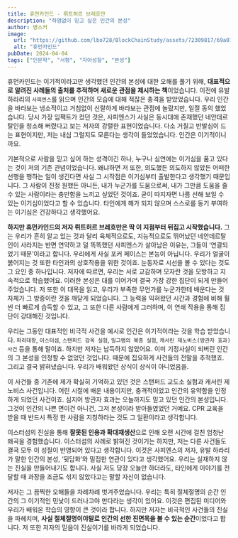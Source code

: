 ```yaml
---
title: 휴먼카인드 - 뤼트허르 브레흐만
description: "하염없이 믿고 싶은 인간의 본성"
author: 병스커
image:
  url: "https://github.com/lbo728/BlockChainStudy/assets/72309817/69a07344-4c78-4b27-bb09-632295809360"
  alt: "휴먼카인드"
pubDate: 2024-04-04
tags: ["인문학", "서평", "자아성찰", "본성"]
---
```


휴먼카인드는 이기적이라고만 생각했던 인간의 본성에 대한 오해를 풀기 위해, **대표적으로 알려진 사례들의 출처를 추적하며 새로운 관점을 제시하는 책**이었습니다. 이전에 유발 하라리의 `사피엔스`를 읽으며 인간의 모습에 대해 적잖은 충격을 받았었습니다. 우리 인간을 바라보는 냉소적이고 거침없이 신랄하게 바라보는 관점에 놀랐지만, 일절 동의 했었습니다. 당시 가장 임팩트가 컸던 것은, 사피엔스가 사실은 동시대에 존재했던 네안데르탈인을 청소해 버렸다고 보는 저자의 강렬한 표현이었습니다. 다소 거칠고 반발심이 드는 표현이지만, 저는 내심 그럴지도 모른다는 생각이 들었었습니다. 인간은 이기적이니까요.

기본적으로 사람을 믿고 싶어 하는 성격이긴 하나, 누구나 심연에는 이기심을 품고 있다는 것이 저의 기존 관념이었습니다. 왜냐하면 저 또한, 의도했든 의도하지 않았든 어떠한 선행을 행하는 일이 생긴다면 사실 그 시작점은 이기심부터 출발한다고 생각했기 때문입니다. 그 사람이 진정 원했든 아니든, 내가 누군가를 도움으로써, 내가 그만큼 도움을 줄 수 있는 사람이라는 충만함을 느끼고 싶었던 것이죠. 굳이 따지자면 나름 선해 보일 수 있는 이기심이었다고 할 수 있습니다. 타인에게 해가 되지 않으며 스스로를 동기 부여하는 이기심은 건강하다고 생각했어요.

**하지만 휴먼카인드의 저자 뤼트허르 브레흐만은 딱 이 지점부터 뒤집고 시작했습니다.** 그는 우리가 흔히 알고 있는 것과 달리 육체적으로도, 지능적으로도 뛰어났던 네안데르탈인이 사라지는 반면 연약하고 덜 똑똑했던 사피엔스가 살아남은 이유는, 그들이 ‘연결되었기 때문’이라고 합니다. 우리에게 사실 포커 페이스는 본능이 아닙니다. 우리가 얼굴이 붉어지는 것 또한 타인과의 상호작용을 위한 것이죠. 눈동자로 시선을 볼 수 있다는 것도 그 요인 중 하나입니다. 저자에 따르면, 우리는 서로 교감하며 모자란 것을 모방하고 지속적으로 학습했어요. 이러한 본성은 대를 이어가며 결국 가장 강한 집단이 되게 만들어주었습니다. 저 또한 이 대목을 읽고, 우리가 부족한 무언가를 누군가한테 배운다는 것 자체가 그 방증이란 것을 깨닫게 되었습니다. 그 능력을 익혀왔던 시간과 경험에 비해 훨씬 더 빠르게 습득할 수 있고, 그 또한 다른 사람에게 그러하며, 이 연쇄 작용을 통해 집단이 강대해진 것입니다.

우리는 그동안 대표적인 비극적 사건을 예시로 인간은 이기적이라는 것을 학습 받았습니다. `파리대왕`, `이스터섬`, `스탠퍼드 감옥 실험`, `밀그램의 복종 실험`, `캐서린 제노비스(방관자 효과) 사건` 등을 통해 말이죠. 하지만 저자는 납득하지 않았어요. 이미 기정사실이 되버린 인간의 그 본성을 인정할 수 없었던 것입니다. 때문에 집요하게 사건들의 전말을 추적했죠. 그리고 결국 밝혀냈습니다. 우리가 배워왔던 상식이 상식이 아니었음을.

이 사건들 중 기존에 제가 확실히 기억하고 있던 것은 스탠퍼드 교도소 실험과 캐서린 제노비스 사건입니다. 어린 시절에 배운 내용이지만, 충격적이었고 인간의 유약함을 인정하게 되었던 사건이죠. 심지어 방관자 효과는 오늘까지도 믿고 있던 인간의 본성입니다. 그것이 인간의 나쁜 면이건 아니건, 그저 본성이라 받아들였었던 거예요. CPR 교육을 받을 때 반드시 특정 한 사람을 지칭하라는 것도 그 일환이라고 생각합니다.

이스터섬의 진실을 통해 **잘못된 인용과 확대재생산**으로 인해 오랜 시간에 걸친 엄청난 왜곡을 경험했습니다. 이스터섬의 사례로 밝혀진 것이기는 하지만, 저는 다른 사건들도 결국 모두 이 성질이 반영되어 있다고 생각합니다. 이것은 사피엔스의 저자, 유발 하라리가 말한 인간의 본성, ‘뒷담화’와 밀접한 연관이 있다고 생각했어요. 우리는 실재하지 않는 진실을 만들어내기도 합니다. 사실 저도 당장 오늘만 하더라도, 타인에게 이야기를 전달할 때 과장을 조금도 섞지 않았다고는 말할 자신이 없습니다.

저자는 그 끔찍한 오해들을 차례차례 벗겨주었습니다. 우리는 특히 절체절명의 순간 인간의 그 이기적인 민낯이 드러나고야 만다라는 생각이 있어요. 이것은 편집된 미디어와 우리가 배워온 학습의 영향이 큰 것이라 합니다. 하지만 저자는 비극적인 사건들의 진실을 파헤치며, **사실 절체절명이야말로 인간의 선한 진면목을 볼 수 있는 순간**이었다고 합니다. 저 또한 저자의 믿음이 진실이기를 바라게 되었습니다.
